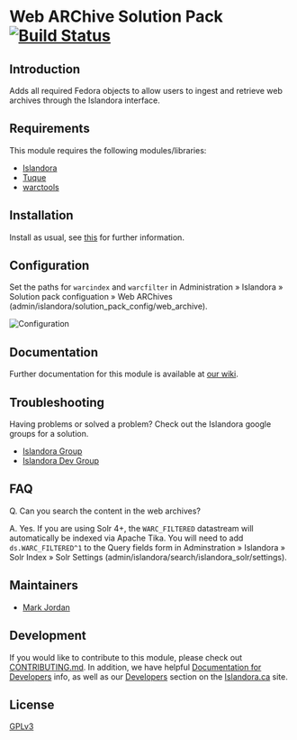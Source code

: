 # Web ARChive Solution Pack [![Build Status](https://travis-ci.org/Islandora/islandora_solution_pack_web_archive.png?branch=7.x)](https://travis-ci.org/Islandora/islandora_solution_pack_web_archive)

## Introduction

Adds all required Fedora objects to allow users to ingest and retrieve web archives through the Islandora interface.

## Requirements

This module requires the following modules/libraries:

* [Islandora](https://github.com/islandora/islandora)
* [Tuque](https://github.com/islandora/tuque)
* [warctools](https://github.com/internetarchive/warctools)

## Installation

Install as usual, see [this](https://drupal.org/documentation/install/modules-themes/modules-7) for further information.

## Configuration

Set the paths for `warcindex` and `warcfilter` in Administration » Islandora » Solution pack configuation » Web ARChives (admin/islandora/solution_pack_config/web_archive).

![Configuration](https://camo.githubusercontent.com/56c6e4c7005e9be0278443296fea27b7f2f929bd/687474703a2f2f692e696d6775722e636f6d2f745037646a466c2e706e67)

## Documentation

Further documentation for this module is available at [our wiki](https://wiki.duraspace.org/display/ISLANDORA/Web+Archive+Solution+Pack).

## Troubleshooting

Having problems or solved a problem? Check out the Islandora google groups for a solution.

* [Islandora Group](https://groups.google.com/forum/?hl=en&fromgroups#!forum/islandora)
* [Islandora Dev Group](https://groups.google.com/forum/?hl=en&fromgroups#!forum/islandora-dev)

## FAQ

Q. Can you search the content in the web archives?

A. Yes. If you are using Solr 4+, the `WARC_FILTERED` datastream will automatically be indexed via Apache Tika. You will need to add `ds.WARC_FILTERED^1` to the Query fields form in Adminstration » Islandora » Solr Index » Solr Settings (admin/islandora/search/islandora_solr/settings).

## Maintainers

* [Mark Jordan](https://github.com/mjordan)

## Development

If you would like to contribute to this module, please check out [CONTRIBUTING.md](CONTRIBUTING.md). In addition, we have helpful [Documentation for Developers](https://github.com/Islandora/islandora/wiki#wiki-documentation-for-developers) info, as well as our [Developers](http://islandora.ca/developers) section on the [Islandora.ca](http://islandora.ca) site.

## License

[GPLv3](http://www.gnu.org/licenses/gpl-3.0.txt)

